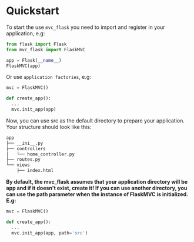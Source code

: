 # Quickstart

To start the use `mvc_flask` you need to import and register in your application, e.g:

```python
from flask import Flask
from mvc_flask import FlaskMVC

app = Flask(__name__)
FlaskMVC(app)
```

Or use `application factories`, e.g:

```python
mvc = FlaskMVC()

def create_app():
  ...
  mvc.init_app(app)
```

Now, you can use src as the default directory to prepare your application. Your structure should look like this:

```python
app
├── __ini__.py
├── controllers
│   └── home_controller.py
├── routes.py
└── views
    ├── index.html
```

**By default, the mvc_flask assumes that your application directory will be app and if it doesn't exist, create it! If you can use another directory, you can use the path parameter when the instance of FlaskMVC is initialized. E.g:**

```python
mvc = FlaskMVC()

def create_app():
  ...
  mvc.init_app(app, path='src')
```

